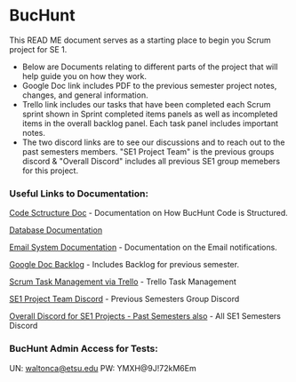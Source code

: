 # BucHunt
This READ ME document serves as a starting place to begin you Scrum project for SE 1.
  - Below are Documents relating to different parts of the project that will help guide you on how they work.
  - Google Doc link includes PDF to the previous semester project notes, changes, and general information.
  - Trello link includes our tasks that have been completed each Scrum sprint shown in Sprint completed items panels as well as incompleted items in the overall backlog panel. Each task panel includes important notes.
  - The two discord links are to see our discussions and to reach out to the past semesters members. "SE1 Project Team" is the previous groups discord & "Overall Discord" includes all previous SE1 group memebers for this project.


### Useful Links to Documentation:

[Code Sctructure Doc](https://github.com/adverseengineer/ScavengeRUs/blob/sprint4/Documentation/Code%20Structure%20Documentation.docx) - Documentation on How BucHunt Code is Structured.

[Database Documentation](https://github.com/adverseengineer/ScavengeRUs/blob/sprint4/Documentation/Database%20Documentation.docx)

[Email System Documentation](https://github.com/TimothyG17-arch/scavRus/blob/master/Documentation/Email%20System%20Documentation.docx) - Documentation on the Email notifications.

[Google Doc Backlog](https://github.com/TimothyG17-arch/scavRus/blob/master/Scrum%20Team.pdf) - Includes Backlog for previous semester.

[Scrum Task Management via Trello](https://trello.com/invite/b/Ams1YaTs/ATTI9ddc7b9ef33c1773008326bcd53c57a25407114D/scrum-diddly-umptious) - Trello Task Management

[SE1 Project Team Discord](https://discord.gg/r9hTJWPMNA) - Previous Semesters Group Discord

[Overall Discord for SE1 Projects - Past Semesters also](https://discord.gg/RchHgFK2S2) - All SE1 Semesters Discord

### BucHunt Admin Access for Tests:
 UN: waltonca@etsu.edu
 PW: YMXH@9J!72kM6Em



